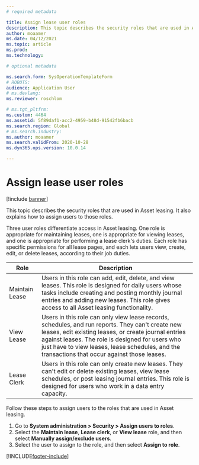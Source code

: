 ```yaml
---
# required metadata

title: Assign lease user roles
description: This topic describes the security roles that are used in Asset leasing. It also explains how to assign users to those roles.
author: moaamer
ms.date: 04/12/2021
ms.topic: article
ms.prod: 
ms.technology: 

# optional metadata

ms.search.form: SysOperationTemplateForm
# ROBOTS: 
audience: Application User
# ms.devlang: 
ms.reviewer: roschlom

# ms.tgt_pltfrm: 
ms.custom: 4464
ms.assetid: 5f89daf1-acc2-4959-b48d-91542fb6bacb
ms.search.region: Global
# ms.search.industry: 
ms.author: moaamer
ms.search.validFrom: 2020-10-28
ms.dyn365.ops.version: 10.0.14

---
```


# Assign lease user roles

[!include [banner](../includes/banner.md)]

This topic describes the security roles that are used in Asset leasing. It also explains how to assign users to those roles.

Three user roles differentiate access in Asset leasing. One role is appropriate for maintaining leases, one is appropriate for viewing leases, and one is appropriate for performing a lease clerk's duties. Each role has specific permissions for all lease pages, and each lets users view, create, edit, or delete leases, according to their job duties.

| Role           | Description |
|----------------|-------------|
| Maintain Lease | Users in this role can add, edit, delete, and view leases. This role is designed for daily users whose tasks include creating and posting monthly journal entries and adding new leases. This role gives access to all Asset leasing functionality. |
| View Lease     | Users in this role can only view lease records, schedules, and run reports. They can't create new leases, edit existing leases, or create journal entries against leases. The role is designed for users who just have to view leases, lease schedules, and the transactions that occur against those leases. |
| Lease Clerk    | Users in this role can only create new leases. They can't edit or delete existing leases, view lease schedules, or post leasing journal entries. This role is designed for users who work in a data entry capacity. |

Follow these steps to assign users to the roles that are used in Asset leasing.

1. Go to **System administration \> Security \> Assign users to roles**.
2. Select the **Maintain lease**, **Lease clerk**, or **View lease** role, and then select **Manually assign/exclude users**.
3. Select the user to assign to the role, and then select **Assign to role**.


[!INCLUDE[footer-include](../../includes/footer-banner.md)]
